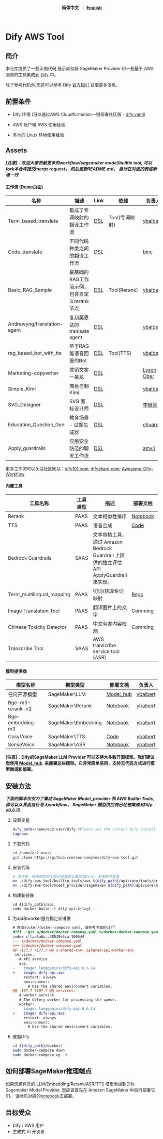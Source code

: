 <p align="center">
    &nbsp<strong>简体中文</strong>&nbsp ｜ <a href="README.md"><strong>English</strong></a>&nbsp 
</p>
<br>

# Dify AWS Tool

## 简介
本仓库提供了一些示例代码,展示如何将 SageMaker Provider 和一些基于 AWS 服务的工具集成到 [Dify](https://github.com/langgenius/dify) 中。 

除了参考代码外,您还可以参考 Dify [官方指引](https://docs.dify.ai/guides/tools/quick-tool-integration) 获取更多信息。



## 前置条件

- Dify 环境 (可以通过AWS Cloudformation一键部署社区版 - [dify.yaml](./dify.yaml))

- AWS 账户和 AWS 使用经验

- 基本的 Linux 环境使用经验



## Assets 

***[注意]：欢迎大家贡献更多的workflow/sagemaker model/builtin tool, 可以fork本仓库提交merge request， 然后更新README.md， 自行在对应的表格新增一行***

#### 工作流 ([Demo页面](./workflow/README.md))

| 名称                        | 描述                                        | Link                                                  | 依赖           | 负责人                                                       |
| --------------------------- | ------------------------------------------- | ----------------------------------------------------- | -------------- | ------------------------------------------------------------ |
| Term_based_translate        | 集成了专词映射的翻译工作流                  | [DSL](./workflow/term_based_translation_workflow.yml) | Tool(专词映射) | [ybalbert](ybalbert@amazon.com)                              |
| Code_translate              | 不同代码种类之间的翻译工作流                | [DSL](./workflow/claude3_code_translation.yml)        |                | [binc](binc@amazon.com)                                      |
| Basic_RAG_Sample            | 最基础的RAG工作流示例，包含自定义rerank节点 | [DSL](./workflow/basic_rag_sample.yml)                | Tool(Rerank)   | [ybalbert](ybalbert@amazon.com)                              |
| Andrewyng/translation-agent | 复刻吴恩达的tranlsate agent                 | [DSL](./workflow/andrew_translation_agent.yml)        |                | [ybalbert](ybalbert@amazon.com)                              |
| rag_based_bot_with_tts      | 基于RAG能语音回答的Bot                      | [DSL](./workflow/rag_based_bot_with_tts.yml)          | Tool(TTS)      | [ybalbert](ybalbert@amazon.com)                              |
| Marketing-copywriter        | 营销文案一条龙                              | [DSL](./workflow/marketing-copywriting.yml)           |                | [Lyson Ober](https://www.youtube.com/@lysonober)             |
| Simple_Kimi                 | 简易自制Kimi                                | [DSL](./workflow/simple_kimi.yml)                     |                | [ybalbert](ybalbert@amazon.com)                              |
| SVG_Designer                | SVG 图标设计师                              | [DSL](./workflow/svg_designer.yml)                    |                | [李继刚](https://waytoagi.feishu.cn/wiki/TRlTwxCFJis292kNAzEc9D4BnvY) |
| Education_Question_Gen      | 教育场景 - 试题生成器                       | [DSL](./workflow/edu_question_gen.yml)                |                | [chuanxie](chuanxie@amazon.com)                              |
| Apply_guardrails            | 应用安全防范的聊天工作流                    | [DSL](./workflow/apply_guardrails.yml)                |                | [amyli](amyli@amazon.com)                                    |

更多工作流可以关注社区网站：[dify101.com](https://dify101.com/); [difyshare.com](https://difyshare.com/); [Awesome-Dify-Workflow](https://github.com/svcvit/Awesome-Dify-Workflow)

#### 内置工具

| 工具名称                      | 工具类型 | 描述                                                                 | 部署文档                                                     | 负责人                             |
|---------------------------| -------- |--------------------------------------------------------------------| ------------------------------------------------------------ |---------------------------------|
| Rerank                    | PAAS     | 文本相似性排序                                                            | [Notebook](https://github.com/aws-samples/dify-aws-tool/blob/main/notebook/bge-reranker-v2-m3-deploy.ipynb) | [ybalbert](ybalbert@amazon.com) |
| TTS                       | PAAS     | 语音合成                                                               | [Code](https://github.com/aws-samples/dify-aws-tool/tree/main/notebook/cosyvoice) | [ybalbert](ybalbert@amazon.com) |
| Bedrock Guardrails        | SAAS     | 文本审核工具，通过 Amazon Bedrock Guardrail 上提供的独立评估API ApplyGuardrail 来实现。 |                                                              | [amyli](amyli@amazon.com)       |
| Term_multilingual_mapping | PAAS     | 切词/获取专词映射                                                          | [Repo](https://github.com/ybalbert001/dynamodb-rag/tree/translate) | [ybalbert](ybalbert@amazon.com) |
| Image Translation Tool    | PAAS     | 翻译图片上的文字                                                           | Comming                                                      | [tanqy](tangqy@amazon.com)      |
| Chinese Toxicity Detector | PAAS     | 中文有害内容检测                                                           | Comming                                                      | [ychchen](ychchen@amazon.com)   |
| Transcribe Tool    | SAAS     | AWS transcribe service tool (ASR)                                           |                                                    | [river xie](chuanxie@amazon.com)      |

#### 模型提供商

| 模型名称         | 模型类型            | 部署文档                                                     | 负责人                          |
| ---------------- | ------------------- | ------------------------------------------------------------ | ------------------------------- |
| 任何开源模型     | SageMaker\LLM       | [Model_hub](https://github.com/aws-samples/llm_model_hub)    | [ybalbert](ybalbert@amazon.com) |
| Bge-m3-rerank-v2 | SageMaker\Rerank    | [Notebook](https://github.com/aws-samples/dify-aws-tool/blob/main/notebook/bge-reranker-v2-m3-deploy.ipynb) | [ybalbert](ybalbert@amazon.com) |
| Bge-embedding-m3 | SageMaker\Embedding | [Notebook](https://github.com/aws-samples/dify-aws-tool/blob/main/notebook/bge-embedding-m3-deploy.ipynb) | [ybalbert](ybalbert@amazon.com) |
| CosyVoice        | SageMaker\TTS       | [Code](https://github.com/aws-samples/dify-aws-tool/tree/main/notebook/cosyvoice) | [ybalbert](ybalbert@amazon.com) |
| SenseVoice       | SageMaker\ASR       | [Notebook](https://github.com/aws-samples/dify-aws-tool/blob/main/notebook/funasr-deploy.ipynb) | [ybalbert](ybalbert@amazon.com) |

**[注意]：Dify的SageMaker LLM Provider 可以支持大多数开源模型。我们建议您使用  [Model_hub](https://github.com/aws-samples/llm_model_hub). 来部署这些模型。它非常简单易用，支持无代码方式进行模型微调和部署。**



## 安装方法

***下面的脚本仅仅为了集成 SageMaker Model_provider 和 AWS Builtin Tools, 你可以从界面自行导入workflow。 SageMaker 模型供应商已经被集成到Dify v0.6.15***

1. 设置变量
   ```bash
   dify_path=/home/ec2-user/dify #Please set the correct dify install path
   tag=aws
   ```

2. 下载代码
   ```bash
   cd /home/ec2-user/
   git clone https://github.com/aws-samples/dify-aws-tool.git
   ```
   
3. 安装代码
   ```bash
   # 请注意，很多模型和工具已经被默认集成到Dify，无需额外安装
   mv ./dify-aws-tool/builtin_tools/aws ${dify_path}/api/core/tools/provider/builtin/
   mv ./dify-aws-tool/model_provider/sagemaker ${dify_path}/api/core/model_runtime/model_providers/
   ```
   
4. 构建新镜像

   ```
   cd ${dify_path}/api
   sudo docker build -t dify-api:${tag} .
   ```

5. 为api和worker服务指定新镜像

   ```diff
   # 修改docker/docker-compose.yaml, 请参考下面的diff
   diff --git a/docker/docker-compose.yaml b/docker/docker-compose.yaml
   index cffaa5a6a..38538e5ca 100644
   --- a/docker/docker-compose.yaml
   +++ b/docker/docker-compose.yaml
   @@ -177,7 +177,7 @@ x-shared-env: &shared-api-worker-env
    services:
      # API service
      api:
   -    image: langgenius/dify-api:0.6.14
   +    image: dify-api:aws
        restart: always
        environment:
          # Use the shared environment variables.
   @@ -197,7 +197,7 @@ services:
      # worker service
      # The Celery worker for processing the queue.
      worker:
   -    image: langgenius/dify-api:0.6.14
   +    image: dify-api:aws
        restart: always
        environment:
          # Use the shared environment variables.
   ```

5. 重启Dify
   ```bash
   cd ${dify_path}/docker/
   sudo docker-compose down
   sudo docker-compose up -d
   ```



## 如何部署SageMaker推理端点

如果您想将您的 LLM/Embedding/Rerank/ASR/TTS 模型添加到Dify Sagemaker Model Provider, 您应该首先在 Amazon SageMaker 中自行部署它们。
请参见对应的[notebook](https://github.com/aws-samples/dify-aws-tool#model_provider)去部署。

## 目标受众
- Dify / AWS 用户
- 生成式 AI 开发者

